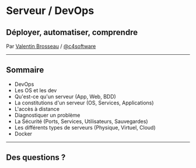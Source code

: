 # Serveur / DevOps

## Déployer, automatiser, comprendre

Par [Valentin Brosseau](https://github.com/c4software) / [@c4software](http://twitter.com/c4software)

---

## Sommaire

- DevOps
- Les OS et les dev
- Qu'est-ce qu'un serveur (App, Web, BDD)
- La constitutions d'un serveur (OS, Services, Applications)
- L'accès à distance
- Diagnostiquer un problème
- La Sécurité (Ports, Services, Utilisateurs, Sauvegardes)
- Les différents types de serveurs (Physique, Virtuel, Cloud)
- Docker

---

## Des questions ?
